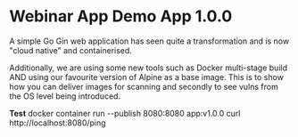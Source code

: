 # Webinar App Demo App 1.0.0

A simple Go Gin web application has seen quite a transformation and is now "cloud native" and containerised.

Additionally, we are using some new tools such as Docker multi-stage build AND using our favourite version of Alpine as a base image.
This is to show how you can deliver images for scanning and secondly to see vulns from the OS level being introduced.

**Test**
docker container run --publish 8080:8080 app:v1.0.0
curl http://localhost:8080/ping